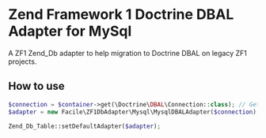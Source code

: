 # Zend Framework 1 Doctrine DBAL Adapter for MySql

A ZF1 Zend_Db adapter to help migration to Doctrine DBAL on legacy ZF1 projects.

## How to use

```php
$connection = $container->get(\Doctrine\DBAL\Connection::class); // Get your DBAL connection
$adapter = new Facile\ZF1DbAdapter\Mysql\MysqlDBALAdapter($connection);

Zend_Db_Table::setDefaultAdapter($adapter);
```
